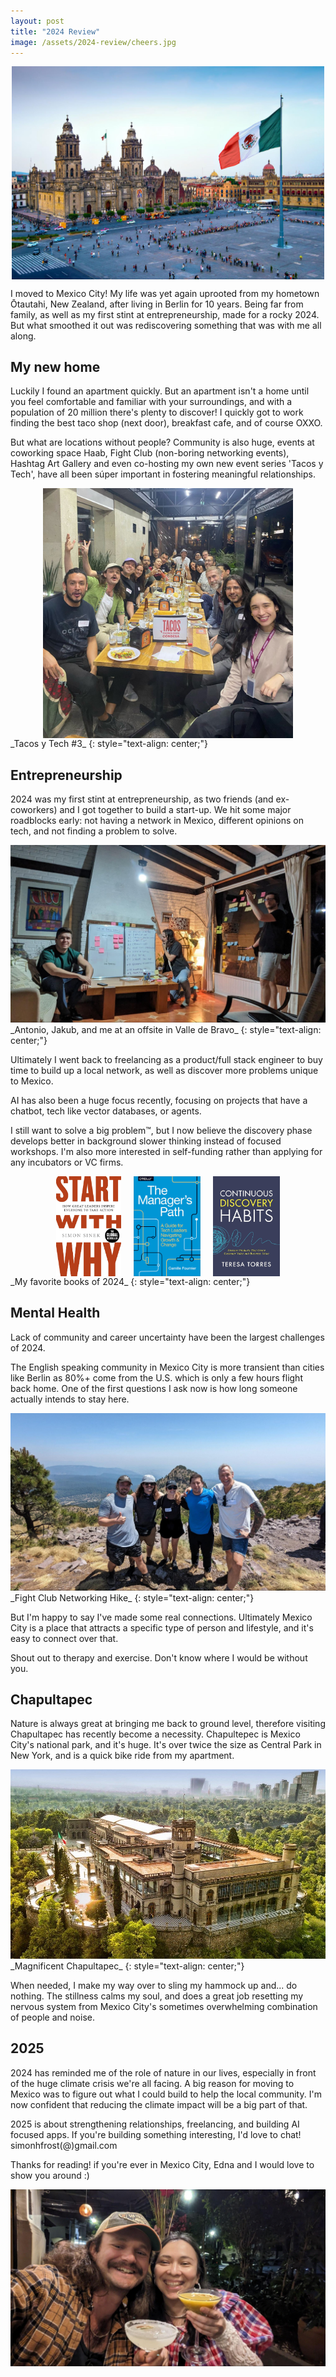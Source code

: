 ```yaml
---
layout: post
title: "2024 Review"
image: /assets/2024-review/cheers.jpg
---
```


<p>
    <div style="display: flex; justify-content: center;">
        <img src="/assets/2024-review/flag.jpg" width="500px"/>
    </div>
</p>

I moved to Mexico City! My life was yet again uprooted from my hometown Ōtautahi, New Zealand, after living in Berlin for 10 years. Being far from family, as well as my first stint at entrepreneurship, made for a rocky 2024. But what smoothed it out was rediscovering something that was with me all along.

## My new home

Luckily I found an apartment quickly. But an apartment isn't a home until you feel comfortable and familiar with your surroundings, and with a population of 20 million there's plenty to discover! I quickly got to work finding the best taco shop (next door), breakfast cafe, and of course OXXO.

But what are locations without people? Community is also huge, events at coworking space Haab, Fight Club (non-boring networking events), Hashtag Art Gallery and even co-hosting my own new event series 'Tacos y Tech', have all been súper important in fostering meaningful relationships.

<div style="display: flex; justify-content: space-around; align-items: center;">
<img src="/assets/2024-review/tyt.png" width="400px"/>
</div>
_Tacos y Tech #3_
{: style="text-align: center;"}

## Entrepreneurship

2024 was my first stint at entrepreneurship, as two friends (and ex-coworkers) and I got together to build a start-up. We hit some major roadblocks early: not having a network in Mexico, different opinions on tech, and not finding a problem to solve.

<img src="/assets/2024-review/offsite.jpg"/>
_Antonio, Jakub, and me at an offsite in Valle de Bravo_
{: style="text-align: center;"}

Ultimately I went back to freelancing as a product/full stack engineer to buy time to build up a local network, as well as discover more problems unique to Mexico.

AI has also been a huge focus recently, focusing on projects that have a chatbot, tech like vector databases, or agents.

I still want to solve a big problem™, but I now believe the discovery phase develops better in background slower thinking instead of focused workshops. I'm also more interested in self-funding rather than applying for any incubators or VC firms.

<style>
/* Desktop - keep original sizing */
.book-images img {
    height: auto;
    max-height: 200px;
}

/* Tablet */
@media (max-width: 1024px) and (min-width: 769px) {
    .book-images img {
        max-height: 160px !important;
    }
}

/* Mobile */
@media (max-width: 768px) {
    .book-images img {
        max-height: 130px !important;
        max-width: 85px !important;
    }
    .book-images {
        gap: 10px !important;
    }
}
</style>

<div class="book-images" style="width: 100%; display: flex; justify-content: center; align-items: center; gap: 20px;">
    <img src="/assets/2024-review/book1.jpg" style="height: auto;"/>
    <img src="/assets/2024-review/book3.jpg" style="height: auto;"/>
    <img src="/assets/2024-review/book4.jpg" style="height: auto;"/>
</div>
_My favorite books of 2024_
{: style="text-align: center;"}

## Mental Health

Lack of community and career uncertainty have been the largest challenges of 2024.

The English speaking community in Mexico City is more transient than cities like Berlin as 80%+ come from the U.S. which is only a few hours flight back home. One of the first questions I ask now is how long someone actually intends to stay here.

<img src="/assets/2024-review/hiking.jpg"/>
_Fight Club Networking Hike_
{: style="text-align: center;"}

But I'm happy to say I've made some real connections. Ultimately Mexico City is a place that attracts a specific type of person and lifestyle, and it's easy to connect over that.

Shout out to therapy and exercise. Don't know where I would be without you.

## Chapultapec

Nature is always great at bringing me back to ground level, therefore visiting Chapultapec has recently become a necessity. Chapultepec is Mexico City's national park, and it's huge. It's over twice the size as Central Park in New York, and is a quick bike ride from my apartment.

<img src="/assets/2024-review/chapultapec.jpg"/>
_Magnificent Chapultapec_
{: style="text-align: center;"}

When needed, I make my way over to sling my hammock up and... do nothing. The stillness calms my soul, and does a great job resetting my nervous system from Mexico City's sometimes overwhelming combination of people and noise.

## 2025

2024 has reminded me of the role of nature in our lives, especially in front of the huge climate crisis we're all facing. A big reason for moving to Mexico was to figure out what I could build to help the local community. I'm now confident that reducing the climate impact will be a big part of that.

2025 is about strengthening relationships, freelancing, and building AI focused apps. If you're building something interesting, I'd love to chat! simonhfrost(@)gmail.com

Thanks for reading! if you're ever in Mexico City, Edna and I would love to show you around :)

<img src="/assets/2024-review/cheers.jpg"/>